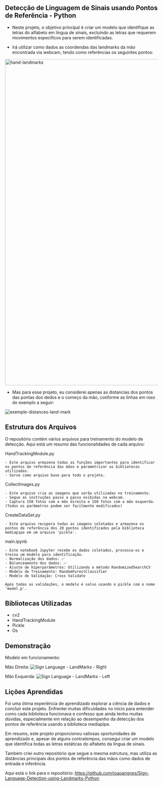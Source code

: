 Detecção de Linguagem de Sinais usando Pontos de Referência - Python
-
- Neste projeto, o objetivo principal é criar um modelo que identifique as letras do alfabeto em língua de sinais, excluindo as letras que requerem movimentos específicos para serem identificadas.

- Irá utilizar como dados as coordendas das landmarks da mão encontrada via webcam, tendo como referências os seguintes pontos:
<img width="1073" alt="hand-landmarks" src="https://github.com/joaoangnes/Sign-Language-Detection-using-Landmarks-Python/assets/74597614/b57347b6-7a5a-4132-bba2-7761222d9182">

- Mas para esse projeto, eu considerei apenas as distancias dos pontos das pontas dos dedos e o começo da mão, conforme as linhas em roxo do exemplo a seguir:

![exemple-distances-land-mark](https://github.com/joaoangnes/Sign-Language-Detection-using-Distances-Python/assets/74597614/b922d1c5-758f-4a35-9992-21336b977558)

## Estrutura dos Arquivos

O repositório contém vários arquivos para treinamento do modelo de detecção. Aqui está um resumo das funcionalidades de cada arquivo:

HandTrackingModule.py

    - Este arquivo armazena todas as funções importantes para identificar os pontos de referência das mãos e parametrizar as bibliotecas utilizadas.
    - Serve como arquivo base para todo o projeto.

CollectImages.py

    - Este arquivo cria as imagens que serão utilizadas no treinamento.
    - Segue as instruções passo a passo exibidas na webcam.
    - Captura 150 fotos com a mão direita e 150 fotos com a mão esquerda. (Todos os parâmetros podem ser facilmente modificados)

CreateDataSet.py

    - Este arquivo recupera todas as imagens coletadas e armazena os pontos de referência dos 20 pontos identificados pela biblioteca mediapipe em um arquivo 'pickle'.

main.ipynb

    - Este notebook Jupyter recebe os dados coletados, processa-os e treina um modelo para identificação.
    - Normalização dos dados: ✅
    - Balanceamento dos dados: ✅
    - Ajuste de hiperparâmetros: Utilizando o método RandomizedSearchCV
    - Modelo de Treinamento: RandomForestClassifier
    - Modelo de Validação: Cross Validate

    Após todas as validações, o modelo é salvo usando o pickle com o nome 'model.p'.

## Bibliotecas Utilizadas

- cv2
- HandTrackingModule
- Pickle
- Os

## Demonstração

Modelo em funcionamento:

Mão Direita:
![Sign Language - LandMarks - Right](https://github.com/joaoangnes/Sign-Language-Detection-using-Landmarks-Python/assets/74597614/a8f5fdc1-4b3d-423c-984e-333eec675004)

Mão Esquerda:
![Sign Language - LandMarks - Left](https://github.com/joaoangnes/Sign-Language-Detection-using-Landmarks-Python/assets/74597614/cf5283a8-2893-4f52-9499-f9dfa5084bb1)

## Lições Aprendidas

Foi uma ótima experiência de aprendizado explorar a ciência de dados e concluir este projeto.
Enfrentei muitas dificuldades no início para entender como cada biblioteca funcionava e confesso que ainda tenho muitas dúvidas, especialmente em relação ao desempenho da detecção dos pontos de referência usando a biblioteca mediapipe.

Em resumo, este projeto proporcionou valiosas oportunidades de aprendizado e, apesar de alguns contratempos, consegui criar um modelo que identifica todas as letras estáticas do alfabeto da língua de sinais.

Também criei outro repositório que segue a mesma estrutura, mas utiliza as distâncias principais dos pontos de referência das mãos como dados de entrada e inferência. 

Aqui está o link para o repositório: https://github.com/joaoangnes/Sign-Language-Detection-using-Landmarks-Python
